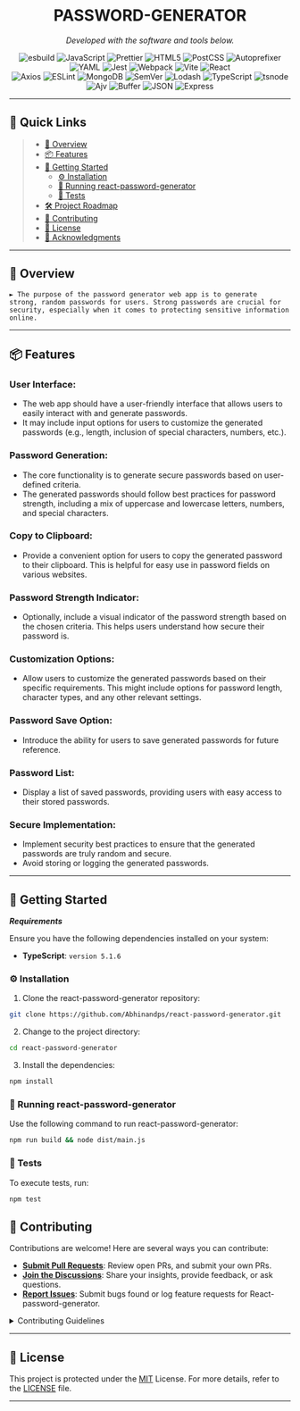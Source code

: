 
<p align="center">
    <h1 align="center">PASSWORD-GENERATOR</h1>
</p>

<!-- <p align="center">
    <em><code>► INSERT-TEXT-HERE</code></em>
</p> -->
<!-- <p align="center">
	<img src="https://img.shields.io/github/license/Abhinandps/react-password-generator.git?style=social&color=0080ff" alt="license">
	<img src="https://img.shields.io/github/last-commit/Abhinandps/react-password-generator.git?style=social&color=0080ff" alt="last-commit">
	<img src="https://img.shields.io/github/languages/top/Abhinandps/react-password-generator.git?style=social&color=0080ff" alt="repo-top-language">
	<img src="https://img.shields.io/github/languages/count/Abhinandps/react-password-generator.git?style=social&color=0080ff" alt="repo-language-count">
<p> -->

<p align="center">
		<em>Developed with the software and tools below.</em>
</p>

<p align="center">
	<img src="https://img.shields.io/badge/esbuild-FFCF00.svg?style=social&logo=esbuild&logoColor=black" alt="esbuild">
	<img src="https://img.shields.io/badge/JavaScript-F7DF1E.svg?style=social&logo=JavaScript&logoColor=black" alt="JavaScript">
	<img src="https://img.shields.io/badge/Prettier-F7B93E.svg?style=social&logo=Prettier&logoColor=black" alt="Prettier">
	<img src="https://img.shields.io/badge/HTML5-E34F26.svg?style=social&logo=HTML5&logoColor=white" alt="HTML5">
	<img src="https://img.shields.io/badge/PostCSS-DD3A0A.svg?style=social&logo=PostCSS&logoColor=white" alt="PostCSS">
	<img src="https://img.shields.io/badge/Autoprefixer-DD3735.svg?style=social&logo=Autoprefixer&logoColor=white" alt="Autoprefixer">
	<img src="https://img.shields.io/badge/YAML-CB171E.svg?style=social&logo=YAML&logoColor=white" alt="YAML">
	<img src="https://img.shields.io/badge/Jest-C21325.svg?style=social&logo=Jest&logoColor=white" alt="Jest">
	<img src="https://img.shields.io/badge/Webpack-8DD6F9.svg?style=social&logo=Webpack&logoColor=black" alt="Webpack">
	<img src="https://img.shields.io/badge/Vite-646CFF.svg?style=social&logo=Vite&logoColor=white" alt="Vite">
	<img src="https://img.shields.io/badge/React-61DAFB.svg?style=social&logo=React&logoColor=black" alt="React">
	<br>
	<img src="https://img.shields.io/badge/Axios-5A29E4.svg?style=social&logo=Axios&logoColor=white" alt="Axios">
	<img src="https://img.shields.io/badge/ESLint-4B32C3.svg?style=social&logo=ESLint&logoColor=white" alt="ESLint">
	<img src="https://img.shields.io/badge/MongoDB-47A248.svg?style=social&logo=MongoDB&logoColor=white" alt="MongoDB">
	<img src="https://img.shields.io/badge/SemVer-3F4551.svg?style=social&logo=SemVer&logoColor=white" alt="SemVer">
	<img src="https://img.shields.io/badge/Lodash-3492FF.svg?style=social&logo=Lodash&logoColor=white" alt="Lodash">
	<img src="https://img.shields.io/badge/TypeScript-3178C6.svg?style=social&logo=TypeScript&logoColor=white" alt="TypeScript">
	<img src="https://img.shields.io/badge/tsnode-3178C6.svg?style=social&logo=ts-node&logoColor=white" alt="tsnode">
	<img src="https://img.shields.io/badge/Ajv-23C8D2.svg?style=social&logo=Ajv&logoColor=white" alt="Ajv">
	<img src="https://img.shields.io/badge/Buffer-231F20.svg?style=social&logo=Buffer&logoColor=white" alt="Buffer">
	<img src="https://img.shields.io/badge/JSON-000000.svg?style=social&logo=JSON&logoColor=white" alt="JSON">
	<img src="https://img.shields.io/badge/Express-000000.svg?style=social&logo=Express&logoColor=white" alt="Express">
</p>
<hr>

## 🔗 Quick Links

> - [📍 Overview](#-overview)
> - [📦 Features](#-features)
> - [🚀 Getting Started](#-getting-started)
>   - [⚙️ Installation](#️-installation)
>   - [🤖 Running react-password-generator](#-running-react-password-generator)
>   - [🧪 Tests](#-tests)
> - [🛠 Project Roadmap](#-project-roadmap)
> - [🤝 Contributing](#-contributing)
> - [📄 License](#-license)
> - [👏 Acknowledgments](#-acknowledgments)

---

## 📍 Overview

<code>► The purpose of the password generator web app is to generate strong, random passwords for users. Strong passwords are crucial for security, especially when it comes to protecting sensitive information online.</code>

---
## 📦 Features

### User Interface:

- The web app should have a user-friendly interface that allows users to easily interact with and generate passwords.
- It may include input options for users to customize the generated passwords (e.g., length, inclusion of special characters, numbers, etc.).

### Password Generation:

- The core functionality is to generate secure passwords based on user-defined criteria.
- The generated passwords should follow best practices for password strength, including a mix of uppercase and lowercase letters, numbers, and special characters.

### Copy to Clipboard:

- Provide a convenient option for users to copy the generated password to their clipboard. This is helpful for easy use in password fields on various websites.

### Password Strength Indicator:

- Optionally, include a visual indicator of the password strength based on the chosen criteria. This helps users understand how secure their password is.

### Customization Options:

- Allow users to customize the generated passwords based on their specific requirements. This might include options for password length, character types, and any other relevant settings.

### Password Save Option:

- Introduce the ability for users to save generated passwords for future reference.

### Password List:

- Display a list of saved passwords, providing users with easy access to their stored passwords.

<!-- ### Responsive Design:

- Ensure that the web app is responsive and works well on different devices and screen sizes. -->

### Secure Implementation:

- Implement security best practices to ensure that the generated passwords are truly random and secure.
- Avoid storing or logging the generated passwords.


---

## 🚀 Getting Started

***Requirements***

Ensure you have the following dependencies installed on your system:

* **TypeScript**: `version 5.1.6`

### ⚙️ Installation

1. Clone the react-password-generator repository:

```sh
git clone https://github.com/Abhinandps/react-password-generator.git
```

2. Change to the project directory:

```sh
cd react-password-generator
```

3. Install the dependencies:

```sh
npm install
```

### 🤖 Running react-password-generator

Use the following command to run react-password-generator:

```sh
npm run build && node dist/main.js
```

### 🧪 Tests

To execute tests, run:

```sh
npm test
```


## 🤝 Contributing

Contributions are welcome! Here are several ways you can contribute:

- **[Submit Pull Requests](https://github/Abhinandps/react-password-generator.git/blob/main/CONTRIBUTING.md)**: Review open PRs, and submit your own PRs.
- **[Join the Discussions](https://github/Abhinandps/react-password-generator.git/discussions)**: Share your insights, provide feedback, or ask questions.
- **[Report Issues](https://github/Abhinandps/react-password-generator.git/issues)**: Submit bugs found or log feature requests for React-password-generator.

<details closed>
    <summary>Contributing Guidelines</summary>

1. **Fork the Repository**: Start by forking the project repository to your GitHub account.
2. **Clone Locally**: Clone the forked repository to your local machine using a Git client.
   ```sh
   git clone https://github.com/Abhinandps/react-password-generator.git
   ```
3. **Create a New Branch**: Always work on a new branch, giving it a descriptive name.
   ```sh
   git checkout -b new-feature-x
   ```
4. **Make Your Changes**: Develop and test your changes locally.
5. **Commit Your Changes**: Commit with a clear message describing your updates.
   ```sh
   git commit -m 'Implemented new feature x.'
   ```
6. **Push to GitHub**: Push the changes to your forked repository.
   ```sh
   git push origin new-feature-x
   ```
7. **Submit a Pull Request**: Create a PR against the original project repository. Clearly describe the changes and their motivations.

Once your PR is reviewed and approved, it will be merged into the main branch.

</details>

---

## 📄 License

This project is protected under the [MIT](LICENSE) License. For more details, refer to the [LICENSE](LICENSE) file.

---
<!-- 
## 👏 Acknowledgments

- List any resources, contributors, inspiration, etc. here.

[**Return**](#-quick-links)

--- -->

